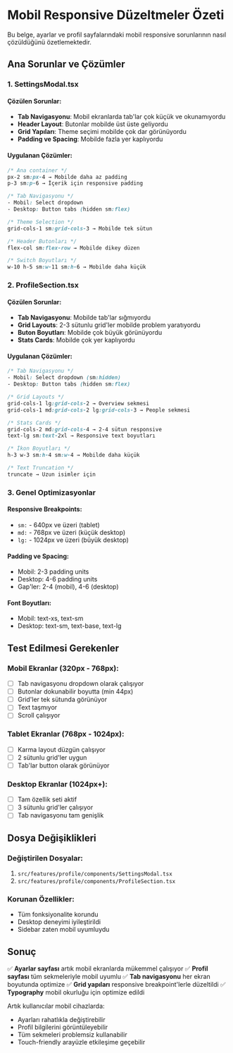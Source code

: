 # Mobil Responsive Düzeltmeler Özeti

Bu belge, ayarlar ve profil sayfalarındaki mobil responsive sorunlarının nasıl çözüldüğünü özetlemektedir.

## Ana Sorunlar ve Çözümler

### 1. SettingsModal.tsx

#### Çözülen Sorunlar:
- **Tab Navigasyonu**: Mobil ekranlarda tab'lar çok küçük ve okunamıyordu
- **Header Layout**: Butonlar mobilde üst üste geliyordu  
- **Grid Yapıları**: Theme seçimi mobilde çok dar görünüyordu
- **Padding ve Spacing**: Mobilde fazla yer kaplıyordu

#### Uygulanan Çözümler:
```css
/* Ana container */
px-2 sm:px-4 → Mobilde daha az padding
p-3 sm:p-6 → İçerik için responsive padding

/* Tab Navigasyonu */
- Mobil: Select dropdown
- Desktop: Button tabs (hidden sm:flex)

/* Theme Selection */
grid-cols-1 sm:grid-cols-3 → Mobilde tek sütun

/* Header Butonları */
flex-col sm:flex-row → Mobilde dikey düzen

/* Switch Boyutları */
w-10 h-5 sm:w-11 sm:h-6 → Mobilde daha küçük
```

### 2. ProfileSection.tsx

#### Çözülen Sorunlar:
- **Tab Navigasyonu**: Mobilde tab'lar sığmıyordu
- **Grid Layouts**: 2-3 sütunlu grid'ler mobilde problem yaratıyordu
- **Buton Boyutları**: Mobilde çok büyük görünüyordu
- **Stats Cards**: Mobilde çok yer kaplıyordu

#### Uygulanan Çözümler:
```css
/* Tab Navigasyonu */
- Mobil: Select dropdown (sm:hidden)
- Desktop: Button tabs (hidden sm:flex)

/* Grid Layouts */
grid-cols-1 lg:grid-cols-2 → Overview sekmesi
grid-cols-1 md:grid-cols-2 lg:grid-cols-3 → People sekmesi

/* Stats Cards */
grid-cols-2 md:grid-cols-4 → 2-4 sütun responsive
text-lg sm:text-2xl → Responsive text boyutları

/* İkon Boyutları */
h-3 w-3 sm:h-4 sm:w-4 → Mobilde daha küçük

/* Text Truncation */
truncate → Uzun isimler için
```

### 3. Genel Optimizasyonlar

#### Responsive Breakpoints:
- `sm:` - 640px ve üzeri (tablet)
- `md:` - 768px ve üzeri (küçük desktop)
- `lg:` - 1024px ve üzeri (büyük desktop)

#### Padding ve Spacing:
- Mobil: 2-3 padding units
- Desktop: 4-6 padding units
- Gap'ler: 2-4 (mobil), 4-6 (desktop)

#### Font Boyutları:
- Mobil: text-xs, text-sm
- Desktop: text-sm, text-base, text-lg

## Test Edilmesi Gerekenler

### Mobil Ekranlar (320px - 768px):
- [ ] Tab navigasyonu dropdown olarak çalışıyor
- [ ] Butonlar dokunabilir boyutta (min 44px)
- [ ] Grid'ler tek sütunda görünüyor
- [ ] Text taşmıyor
- [ ] Scroll çalışıyor

### Tablet Ekranlar (768px - 1024px):
- [ ] Karma layout düzgün çalışıyor
- [ ] 2 sütunlu grid'ler uygun
- [ ] Tab'lar button olarak görünüyor

### Desktop Ekranlar (1024px+):
- [ ] Tam özellik seti aktif
- [ ] 3 sütunlu grid'ler çalışıyor
- [ ] Tab navigasyonu tam genişlik

## Dosya Değişiklikleri

### Değiştirilen Dosyalar:
1. `src/features/profile/components/SettingsModal.tsx`
2. `src/features/profile/components/ProfileSection.tsx`

### Korunan Özellikler:
- Tüm fonksiyonalite korundu
- Desktop deneyimi iyileştirildi
- Sidebar zaten mobil uyumluydu

## Sonuç

✅ **Ayarlar sayfası** artık mobil ekranlarda mükemmel çalışıyor
✅ **Profil sayfası** tüm sekmeleriyle mobil uyumlu
✅ **Tab navigasyonu** her ekran boyutunda optimize
✅ **Grid yapıları** responsive breakpoint'lerle düzeltildi
✅ **Typography** mobil okurluğu için optimize edildi

Artık kullanıcılar mobil cihazlarda:
- Ayarları rahatlıkla değiştirebilir
- Profil bilgilerini görüntüleyebilir  
- Tüm sekmeleri problemsiz kullanabilir
- Touch-friendly arayüzle etkileşime geçebilir